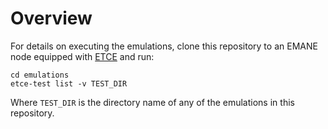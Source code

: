 # Overview

For details on executing the emulations, clone this repository to an EMANE node
equipped with [ETCE](https://github.com/adjacentlink/python-etce) and run:

```
cd emulations
etce-test list -v TEST_DIR
```

Where `TEST_DIR` is the directory name of any of the emulations in this
repository.
